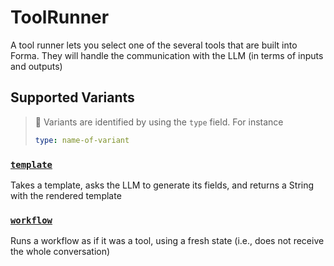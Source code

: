 # ToolRunner

A tool runner lets you select one of the several tools
that are built into Forma. They will handle the communication
with the LLM (in terms of inputs and outputs)


## Supported Variants

> 🎯 Variants are identified by using the `type` field. For instance 
>
> ```yaml
> type: name-of-variant
> ```

### [`template`](./auto-templatetool.md)
Takes a template, asks the LLM to generate
its fields, and returns a String with the rendered
template
### [`workflow`](./auto-workflowtool.md)
Runs a workflow as if it was a tool, using a fresh
state (i.e., does not receive the whole conversation)
